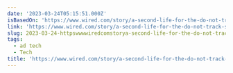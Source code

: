 ```yaml
---
date: '2023-03-24T05:15:51.000Z'
isBasedOn: 'https://www.wired.com/story/a-second-life-for-the-do-not-track-setting/'
link: 'https://www.wired.com/story/a-second-life-for-the-do-not-track-setting/'
slug: 2023-03-24-httpswwwwiredcomstorya-second-life-for-the-do-not-track-setting
tags:
  - ad tech
  - Tech
title: 'https://www.wired.com/story/a-second-life-for-the-do-not-track-setting/'
---
```


